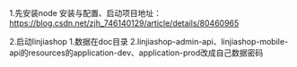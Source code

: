 1.先安装node
  安装与配置、启动项目地址：https://blog.csdn.net/zjh_746140129/article/details/80460965

2.启动linjiashop
  1.数据在doc目录
  2.linjiashop-admin-api、linjiashop-mobile-api的resources的application-dev、application-prod改成自己数据密码
  

    